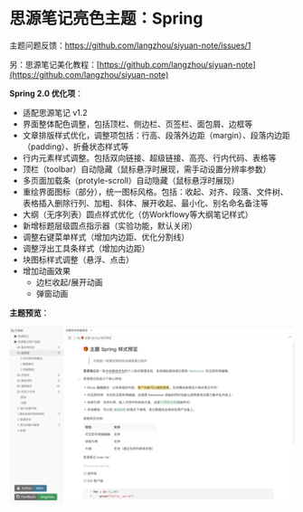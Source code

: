 # 思源笔记亮色主题：Spring


主题问题反馈：https://github.com/langzhou/siyuan-note/issues/1

另：思源笔记美化教程：[https://github.com/langzhou/siyuan-note](https://github.com/langzhou/siyuan-note)

**Spring 2.0 优化项**：

* 适配思源笔记 v1.2
* 界面整体配色调整，包括顶栏、侧边栏、页签栏、面包屑、边框等
* 文章排版样式优化，调整项包括：行高、段落外边距（margin）、段落内边距（padding）、折叠状态样式等
* 行内元素样式调整。包括双向链接、超级链接、高亮、行内代码、表格等
* 顶栏（toolbar）自动隐藏（鼠标悬浮时展现，需手动设置分辨率参数）
* 多页面加载条（protyle-scroll）自动隐藏（鼠标悬浮时展现）
* 重绘界面图标（部分），统一图标风格。包括：收起、对齐、段落、文件树、表格插入删除行列、加粗、斜体、展开收起、最小化、别名命名备注等
* 大纲（无序列表）圆点样式优化（仿Workflowy等大纲笔记样式）
* 新增标题层级圆点指示器（实验功能，默认关闭）
* 调整右键菜单样式（增加内边距、优化分割线）
* 调整浮出工具条样式（增加内边距）
* 块图标样式调整（悬浮、点击）
* 增加动画效果
  * 边栏收起/展开动画
  * 弹窗动画

**主题预览**：

![preview](https://raw.githubusercontent.com/langzhou/spring-theme-for-siyuan/main/preview.png)
